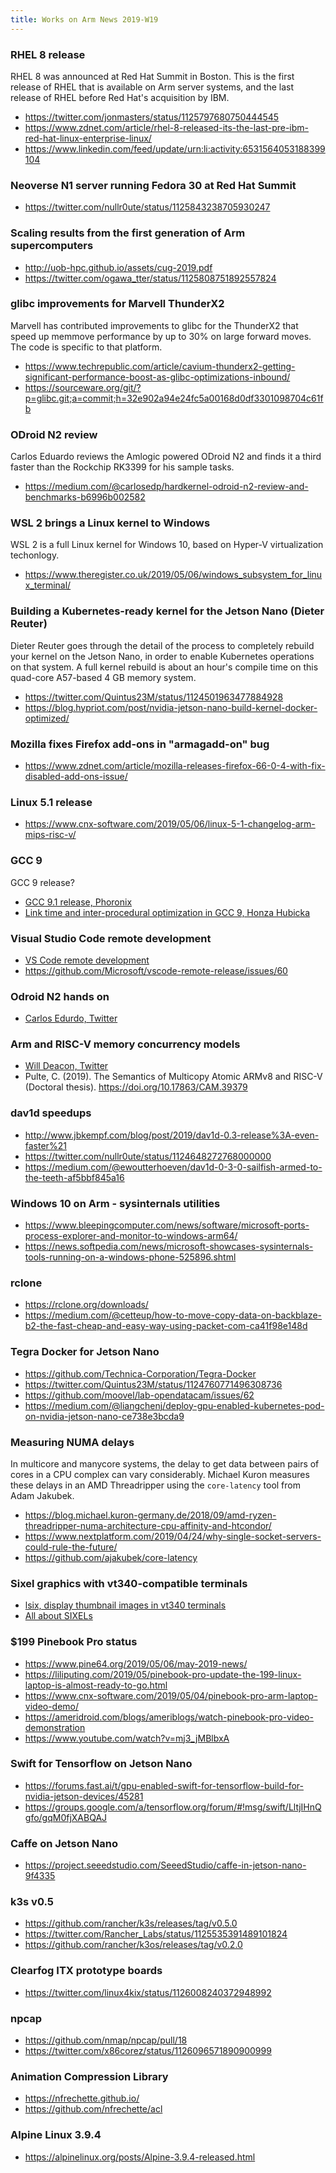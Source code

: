 ```yaml
---
title: Works on Arm News 2019-W19
---
```



### RHEL 8 release

RHEL 8 was announced at Red Hat Summit in Boston. This is the
first release of RHEL that is available on Arm server systems,
and the last release of RHEL before Red Hat's acquisition by
IBM.

* https://twitter.com/jonmasters/status/1125797680750444545
* https://www.zdnet.com/article/rhel-8-released-its-the-last-pre-ibm-red-hat-linux-enterprise-linux/
* https://www.linkedin.com/feed/update/urn:li:activity:6531564053188399104  

### Neoverse N1 server running Fedora 30 at Red Hat Summit

* https://twitter.com/nullr0ute/status/1125843238705930247

### Scaling results from the first generation of Arm supercomputers

* http://uob-hpc.github.io/assets/cug-2019.pdf
* https://twitter.com/ogawa_tter/status/1125808751892557824

### glibc improvements for Marvell ThunderX2

Marvell has contributed improvements to glibc for the ThunderX2
that speed up memmove performance by up to 30% on large
forward moves. The code is specific to that platform.

* https://www.techrepublic.com/article/cavium-thunderx2-getting-significant-performance-boost-as-glibc-optimizations-inbound/
* https://sourceware.org/git/?p=glibc.git;a=commit;h=32e902a94e24fc5a00168d0df3301098704c61fb

### ODroid N2 review

Carlos Eduardo reviews the Amlogic powered ODroid N2 and finds
it a third faster than the Rockchip RK3399 for his sample tasks.

* https://medium.com/@carlosedp/hardkernel-odroid-n2-review-and-benchmarks-b6996b002582

### WSL 2 brings a Linux kernel to Windows

WSL 2 is a full Linux kernel for Windows 10, based on Hyper-V virtualization
techonlogy.

* https://www.theregister.co.uk/2019/05/06/windows_subsystem_for_linux_terminal/

### Building a Kubernetes-ready kernel for the Jetson Nano (Dieter Reuter)

Dieter Reuter goes through the detail of the process to completely rebuild
your kernel on the Jetson Nano, in order to enable Kubernetes operations on
that system. A full kernel rebuild is about an hour's compile time on this
quad-core A57-based 4 GB memory system.

* https://twitter.com/Quintus23M/status/1124501963477884928
* https://blog.hypriot.com/post/nvidia-jetson-nano-build-kernel-docker-optimized/

### Mozilla fixes Firefox add-ons in "armagadd-on" bug

* https://www.zdnet.com/article/mozilla-releases-firefox-66-0-4-with-fix-disabled-add-ons-issue/

### Linux 5.1 release

* https://www.cnx-software.com/2019/05/06/linux-5-1-changelog-arm-mips-risc-v/

### GCC 9

GCC 9 release?  

* [GCC 9.1 release, Phoronix](https://www.phoronix.com/scan.php?page=news_item&px=GCC-9.1-Compiler-Released)
* [Link time and inter-procedural optimization in GCC 9, Honza Hubicka](http://hubicka.blogspot.com/2019/05/gcc-9-link-time-and-inter-procedural.html)

### Visual Studio Code remote development

* [VS Code remote development](https://code.visualstudio.com/blogs/2019/05/02/remote-development)
* https://github.com/Microsoft/vscode-remote-release/issues/60

### Odroid N2 hands on

* [Carlos Edurdo, Twitter](https://twitter.com/carlosedp/status/1124419018440486914)

### Arm and RISC-V memory concurrency models

* [Will Deacon, Twitter](https://twitter.com/WillDeacon/status/1124396105792462848)
* Pulte, C. (2019). The Semantics of Multicopy Atomic ARMv8 and RISC-V (Doctoral thesis). https://doi.org/10.17863/CAM.39379

### dav1d speedups

* http://www.jbkempf.com/blog/post/2019/dav1d-0.3-release%3A-even-faster%21
* https://twitter.com/nullr0ute/status/1124648272768000000
* https://medium.com/@ewoutterhoeven/dav1d-0-3-0-sailfish-armed-to-the-teeth-af5bbf845a16  

### Windows 10 on Arm - sysinternals utilities

* https://www.bleepingcomputer.com/news/software/microsoft-ports-process-explorer-and-monitor-to-windows-arm64/
* https://news.softpedia.com/news/microsoft-showcases-sysinternals-tools-running-on-a-windows-phone-525896.shtml

### rclone

* https://rclone.org/downloads/
* https://medium.com/@cetteup/how-to-move-copy-data-on-backblaze-b2-the-fast-cheap-and-easy-way-using-packet-com-ca41f98e148d

### Tegra Docker for Jetson Nano

* https://github.com/Technica-Corporation/Tegra-Docker
* https://twitter.com/Quintus23M/status/1124760771496308736
* https://github.com/moovel/lab-opendatacam/issues/62
* https://medium.com/@liangchenj/deploy-gpu-enabled-kubernetes-pod-on-nvidia-jetson-nano-ce738e3bcda9

### Measuring NUMA delays

In multicore and manycore systems, the delay to get data
between pairs of cores in a CPU complex can vary considerably.
Michael Kuron measures these delays in an AMD Threadripper
using the `core-latency` tool from Adam Jakubek.

* https://blog.michael.kuron-germany.de/2018/09/amd-ryzen-threadripper-numa-architecture-cpu-affinity-and-htcondor/
* https://www.nextplatform.com/2019/04/24/why-single-socket-servers-could-rule-the-future/
* https://github.com/ajakubek/core-latency

### Sixel graphics with vt340-compatible terminals

* [lsix, display thumbnail images in vt340 terminals](https://www.ostechnix.com/how-to-display-thumbnail-images-in-terminal/)
* [All about SIXELs](https://www.digiater.nl/openvms/decus/vax90b1/krypton-nasa/all-about-sixels.text)

### $199 Pinebook Pro status

* https://www.pine64.org/2019/05/06/may-2019-news/
* https://liliputing.com/2019/05/pinebook-pro-update-the-199-linux-laptop-is-almost-ready-to-go.html
* https://www.cnx-software.com/2019/05/04/pinebook-pro-arm-laptop-video-demo/
* https://ameridroid.com/blogs/ameriblogs/watch-pinebook-pro-video-demonstration
* https://www.youtube.com/watch?v=mj3_jMBlbxA

### Swift for Tensorflow on Jetson Nano

* https://forums.fast.ai/t/gpu-enabled-swift-for-tensorflow-build-for-nvidia-jetson-devices/45281
* https://groups.google.com/a/tensorflow.org/forum/#!msg/swift/LltjIHnQgfo/gqM0fjXABQAJ

### Caffe on Jetson Nano

* https://project.seeedstudio.com/SeeedStudio/caffe-in-jetson-nano-9f4335

### k3s v0.5

* https://github.com/rancher/k3s/releases/tag/v0.5.0
* https://twitter.com/Rancher_Labs/status/1125535391489101824
* https://github.com/rancher/k3os/releases/tag/v0.2.0

### Clearfog ITX prototype boards

* https://twitter.com/linux4kix/status/1126008240372948992

### npcap

* https://github.com/nmap/npcap/pull/18
* https://twitter.com/x86corez/status/1126096571890900999

### Animation Compression Library

* https://nfrechette.github.io/
* https://github.com/nfrechette/acl

### Alpine Linux 3.9.4

* https://alpinelinux.org/posts/Alpine-3.9.4-released.html